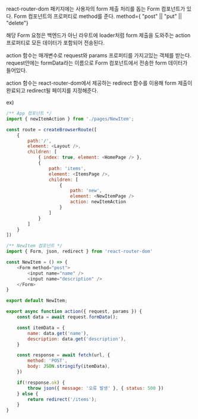 react-router-dom 패키지에는 사용자의 form 제출 처리를 돕는 Form 컴포넌트가 있다.
Form 컴포넌트의 프로퍼티로 method를 준다. method={ "post" || "put" || "delete"}

해당 Form 요청은 백엔드가 아닌 라우트에 loader처럼 form 제출을 도와주는 action 프로퍼티로 모든 데이터가 포함되어 전송된다.

action 함수는 매개변수로 request와 params 프로퍼티를 가지고있는 객체를 받는다.
request안에는 formData라는 이름으로 Form 컴포넌트에서 전송한 form 데이터가 들어있다.

action 함수는 react-router-dom에서 제공하는 redirect 함수를 이용해 form 제출이 완료되고 redirect될 페이지를 지정해준다.

ex)
```javascript
/** App 컴포넌트 */
import { newItemAction } from './pages/NewItem';

const route = createBrowserRoute([
    {
        path:'/',
        element: <Layout />,
        children: [
            { index: true, element: <HomePage /> },
            {
                path: 'items',
                element: <ItemsPage />,
                children: [
                    {
                        path: 'new',
                        element: <NewItemPage />
                        action: newItemAction
                    }
                ]
            }
        ]
    }
])
```

```javascript
/** NewItem 컴포넌트 */
import { Form, json, redirect } from 'react-router-dom'

const NewItem = () => {
    <Form method="post">
        <input name="name" />
        <input name="description" />
    </Form>
}

export default NewItem;

export async function action({ request, params }) {
    const data = await request.formData();

    const itemData = {
        name: data.get('name'),
        description: data.get('description'),
    }

    const response = await fetch(url, {
        method: 'POST',
        body: JSON.stringify(itemData),
    })

    if(!response.ok) {
        throw json({ message: '오류 발생' }, { status: 500 })
    } else {
        return redirect('/items');
    }
}
```